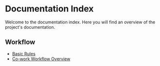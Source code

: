 # Documentation Index

Welcome to the documentation index. Here you will find an overview of the project's documentation.

## Workflow

- [Basic Rules](/docs/workflow/basic-rules.md)
- [Co-work Workflow Overview](/docs/workflow/index.md)